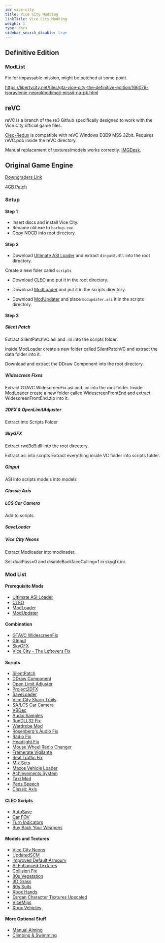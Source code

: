 ```yaml
---
id: vice-city
title: Vice City Modding
linkTitle: Vice City Modding
weight: 1
type: docs
sidebar_search_disable: true
---
```


## Definitive Edition

### ModList

Fix for impassable mission, might be patched at some point.

https://libertycity.net/files/gta-vice-city-the-definitive-edition/166079-ispravlenie-neprokhodimojj-missii-na-pk.html

## reVC

reVC is a branch of the re3 Github specifically designed to work with the Vice City official game files.

[Cleo-Redux](https://github.com/cleolibrary/CLEO-Redux) is compatible with reVC Windows D3D9 MSS 32bit. Requires reVC.pdb inside the reVC directory.

Manual replacement of textures/models works correctly. [IMGDesk](https://github.com/MexUK/IMGDesk/releases).

## Original Game Engine

[Downgraders Link](https://gtaforums.com/topic/936600-iii-iv-various-gta-downgraders/)

[4GB Patch](https://ntcore.com/?page_id=371)

### Setup

#### Step 1

- Insert discs and install Vice City.
- Rename old exe to `backup.exe`.
- Copy NOCD into root directory.

#### Step 2

- Download [Ultimate ASI Loader](https://github.com/ThirteenAG/Ultimate-ASI-Loader/releases/latest) and extract `dinput8.dll` into the root directory.

Create a new foler caled `scripts`

- Download [CLEO](https://github.com/cleolibrary/III.VC.CLEO/releases/) and put it in the root directory.

- Download [ModLoader](https://github.com/thelink2012/modloader/releases/latest) and put it in the scripts directory.

- Download [ModUpdater](https://github.com/ThirteenAG/modupdater/releases/latest) and place `modupdater.asi` it in the scripts directory.

#### Step 3

##### Silent Patch

Extract SilentPatchVC.asi and .ini into the scripts folder.

Inside ModLoader create a new folder called SilentPatchVC and extract the data folder into it.

Download and extract the DDraw Component into the root directory.

##### Widescreen Fixes

Extract GTAVC.WidescreenFix.asi and .ini into the root folder.
Inside ModLoader create a new folder called WidescreenFrontEnd and extract WidescreenFrontEnd.zip into it.

##### 2DFX & OpenLimitAdjuster

Extract into Scripts Folder

##### SkyGFX

Extract rwd3d9.dll into the root directory.

Extract asi into scripts
Extract everything inside VC folder into scripts folder.

##### GInput

ASI into scripts
models into models

##### Classic Axis

##### LCS Car Camera

Add to scripts

##### SaveLoader

##### Vice City Neons

Extract Modloader into modloader.

Set dualPass=0 and disableBackfaceCulling=1 in skygfx.ini.

### Mod List

#### Prerequisite Mods

- [Ultimate ASI Loader](https://github.com/ThirteenAG/Ultimate-ASI-Loader/releases/latest)
- [CLEO](https://github.com/cleolibrary/III.VC.CLEO/releases/)
- [ModLoader](https://github.com/thelink2012/modloader/releases/latest)
- [ModUpdater](https://github.com/ThirteenAG/modupdater/releases/latest)

#### Combination

- [GTAVC WidescreenFix](https://github.com/ThirteenAG/WidescreenFixesPack/releases/tag/gtavc)
- [GInput](https://silent.rockstarvision.com/uploads/GInputVC.zip)
- [SkyGFX](https://github.com/aap/skygfx_vc/releases)
- [Vice City - The Leftovers Fix](https://gtaforums.com/topic/750757-vice-city-the-leftovers-fix/)

#### Scripts

- [SilentPatch](https://silent.rockstarvision.com/uploads/SilentPatchVC.zip)
- [DDraw Component](https://silent.rockstarvision.com/uploads/SilentPatchDDraw.zip)
- [Open Limit Adjuster](https://github.com/ThirteenAG/III.VC.SA.LimitAdjuster/releases/tag/1.5.6)
- [Project2DFX](https://github.com/ThirteenAG/III.VC.SA.IV.Project2DFX/releases/tag/gtavc)
- [SaveLoader](https://github.com/ThirteenAG/III.VC.SA.SaveLoader/releases/latest)
- [Vice City Sharp Trails](https://github.com/aap/sharptrails/releases/)
- [SA/LCS Car Camera](https://github.com/erorcun/SACarCam/releases)
- [VBDec](https://github.com/CookiePLMonster/VBdec/releases)
- [Audio Samples](https://github.com/CookiePLMonster/audio-samples/releases)
- [RunDLL32 Fix](https://www.gtagarage.com/mods/show.php?id=19293)
- [Wardrobe Mod](https://www.gtagarage.com/mods/show.php?id=28077)
- [Rosenberg's Audio Fix](https://www.gtagarage.com/mods/show.php?id=22234)
- [Radio Fix](https://www.gtagarage.com/mods/show.php?id=25406)
- [Headlight Fix](https://www.gtagarage.com/mods/show.php?id=22159)
- [Mouse Wheel Radio Changer](https://www.gtagarage.com/mods/show.php?id=22492)
- [Framerate Vigilante](https://www.mixmods.com.br/2019/06/framerate-vigilante.html)
- [Real Traffic Fix](https://www.mixmods.com.br/2019/12/Real-Traffic-Fix.html)
- [Mix Sets](https://www.mixmods.com.br/2019/02/VC-MixSets.html)
- [Maxos Vehicle Loader](https://www.mixmods.com.br/2019/03/vc-maxo-vehicle-loader-mvl.html)
- [Achievements System](https://www.mixmods.com.br/2021/10/achievements-system-conquistas-para-pc.html)
- [Taxi Mod](https://www.mixmods.com.br/2016/10/vc-taxi-disponivel-ao-morrerser-preso.html)
- [Peds Speech](https://gtaforums.com/topic/817075-ped-speech-patch-gta-vc/)
- [Classic Axis](https://gtaforums.com/topic/896122-classic-axis-feat-glitches/)

#### CLEO Scripts

- [AutoSave](https://github.com/ThirteenAG/III.VC.SA.CLEOScripts/releases/tag/autosave)
- [Car FOV](https://github.com/ThirteenAG/III.VC.SA.CLEOScripts/releases/tag/carfov)
- [Turn Indicators](https://github.com/ThirteenAG/III.VC.SA.CLEOScripts/releases/tag/TurnIndicators)
- [Buy Back Your Weapons](https://github.com/ThirteenAG/III.VC.SA.CLEOScripts/releases/tag/BuyBackYourWeapons)

#### Models and Textures

- [Vice City Neons](https://github.com/ThirteenAG/ViceCityNeons)
- [UpdatedSCM](https://github.com/niltwill/vc-updatedscm)
- [Improved Default Armoury](https://gtaforums.com/topic/933587-improved-default-armoury-reflections-positions-model-and-texture-improvements/)
- [AI Enhanced Textures](https://www.moddb.com/mods/ai-enhanced-textures-for-vice-city/downloads)
- [Collision Fix](https://gtaforums.com/topic/883252-reliiivc-collision-fix/)
- [80s Vegetation](https://www.gtainside.com/en/vicecity/mods/150443-80s-true-vegetation-with-mipmapping/)
- [3D Grass](https://www.gtainside.com/en/vicecity/mods/150524-3d-grass-for-gta-vice-city-now-with-mipmapping/)
- [80s Suits](https://libertycity.net/files/gta-vice-city/103971-80s-hd-suits-pack.html)
- [Xbox Hands](http://www.mediafire.com/file/93dzn9y1wtoguvy/VC-XboxHands_CutscenesOnly.zip)
- [Esrgan Character Textures Upscaled](https://www.gtainside.com/en/vicecity/mods/147898-esrgan-characters-textures-upscaled/)
- [ViceMips](https://www.mixmods.com.br/2016/11/vc-vicemips-mip-mapping-para-gta-vice.html)
- [Xbox Vehicles](https://libertycity.net/files/gta-vice-city/135221-fiks-avtomobilejj-xbox-versii.html)

#### More Optional Stuff

- [Manual Aiming](https://github.com/ThirteenAG/III.VC.SA.CLEOScripts/releases/tag/ManualAiming)
- [Climbing & Swimming](https://github.com/ThirteenAG/III.VC.SA.CLEOScripts/releases/tag/VC.ClimbingSwimming)
